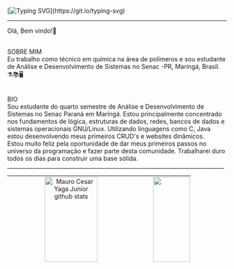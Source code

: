 [![Typing SVG](https://readme-typing-svg.herokuapp.com/?color=00bfbf&size=35&center=true&vCenter=true&width=1000&lines=To+undestand+recursion,;I+need+understand+recursion...;)](https://git.io/typing-svg)

____________________________________________________________________________________________________________________________

  Olá, Bem vindo!🖖
<br>


<br>
SOBRE MIM                                                
<br>
Eu trabalho como técnico em química na área de polímeros e sou estudante de Análise e Desenvolvimento de Sistemas no Senac -PR, Maringá, Brasil.
<br>
⚗️📚🖥️
<br>
<br>

<br>
BIO
<br>
Sou estudante do quarto semestre de Análise e Desenvolvimento de Sistemas no Senac Paraná em Maringá. Estou principalmente concentrado nos fundamentos de lógica, estruturas de dados, redes, bancos de dados e sistemas operacionais GNU/Linux. Utilizando linguagens como C, Java estou desenvolvendo meus primeiros CRUD's e websites dinâmicos. 

<br>
Estou muito feliz pela oportunidade de dar meus primeiros passos no universo da programação e fazer parte desta comunidade. Trabalharei duro todos os dias para construir uma base sólida.
<br/>
________________________________________________________________________________________________________________________________________________
<br>
<div align="center">  
  <img width="49%" height="195px" src="https://github-readme-stats.vercel.app/api?username=mauroyaga&show_icons=true&count_private=true&hide_border=true&title_color=00bfbf&icon_color=00bfbf&text_color=c9d1d9&bg_color=0d1117" alt="Mauro Cesar Yaga Junior github stats" /> 
   <img width="41%" height="195px" src="https://github-readme-stats.vercel.app/api/top-langs/?username=mauroyaga&layout=compact&hide_border=true&title_color=00bfbf&text_color=00bfbf&bg_color=0d1117" />
  
</div>







